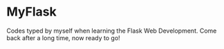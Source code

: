 # MyFlask
Codes typed by myself when learning the Flask Web Development.
Come back after a long time, now ready to go!